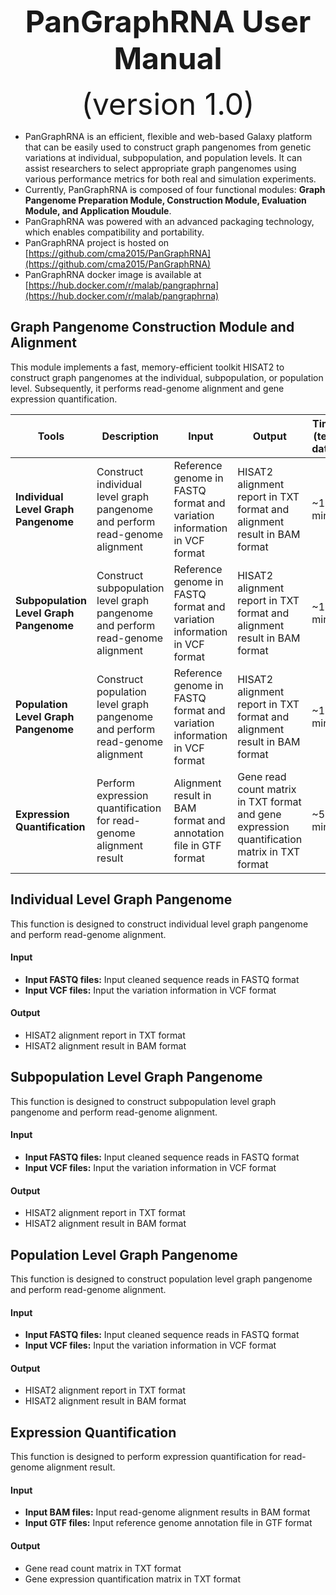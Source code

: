 <div align='center' >
<p><font size='70'><strong>PanGraphRNA User Manual</strong></font></p>
<font size='100'>(version 1.0)</font>
</div>

- PanGraphRNA is an efficient, flexible and web-based Galaxy platform that can be easily used to construct graph pangenomes from genetic variations at individual, subpopulation, and population levels. It can assist researchers to select appropriate graph pangenomes using various performance metrics for both real and simulation experiments. 
- Currently, PanGraphRNA is composed of four functional modules: **Graph Pangenome Preparation Module, Construction Module, Evaluation Module, and Application Moudule**.
- PanGraphRNA was powered with an advanced  packaging technology, which enables compatibility and portability.
- PanGraphRNA project is hosted on [https://github.com/cma2015/PanGraphRNA](https://github.com/cma2015/PanGraphRNA)
- PanGraphRNA docker image is available at [https://hub.docker.com/r/malab/pangraphrna](https://hub.docker.com/r/malab/pangraphrna)

## Graph Pangenome Construction Module and Alignment

This module implements a fast, memory-efficient toolkit HISAT2 to construct graph pangenomes at the individual, subpopulation, or population level. Subsequently, it performs read-genome alignment and gene expression quantification.

| **Tools**                       | **Description**                                              | **Input**                                       | **Output**                                        | **Time (test data)**         | **Reference**                                                |
| ------------------------------- | ------------------------------------------------------------ | ----------------------------------------------- | ------------------------------------------------- | ---------------------------- | ------------------------------------------------------------ |
| **Individual Level Graph Pangenome**               | Construct individual level graph pangenome and perform read-genome alignment | Reference genome in FASTQ format and variation information in VCF format                 | HISAT2 alignment report in TXT format and alignment result in BAM format                    | ~10 mins | <a href="https://github.com/DaehwanKimLab/hisat2" target="_blank">HISAT2</a> |
| **Subpopulation Level Graph Pangenome**               | Construct subpopulation level graph pangenome and perform read-genome alignment | Reference genome in FASTQ format and variation information in VCF format                  | HISAT2 alignment report in TXT format and alignment result in BAM format                    | ~10 mins | <a href="https://github.com/DaehwanKimLab/hisat2" target="_blank">HISAT2</a> |
| **Population Level Graph Pangenome** | Construct population level graph pangenome and perform read-genome alignment | Reference genome in FASTQ format and variation information in VCF format | HISAT2 alignment report in TXT format and alignment result in BAM format | ~10 mins                      | <a href="https://github.com/DaehwanKimLab/hisat2" target="_blank">HISAT2</a> |
| **Expression Quantification** | Perform expression quantification for read-genome alignment result | Alignment result in BAM format and annotation file in GTF format | Gene read count matrix in TXT format and gene expression quantification matrix in TXT format | ~5 mins                      | <a href="https://github.com/gpertea/stringtie" target="_blank">StringTie</a> |


## Individual Level Graph Pangenome

This function is designed to construct individual level graph pangenome and perform read-genome alignment.

#### Input

-   **Input FASTQ files:** Input cleaned sequence reads in FASTQ format
-   **Input VCF files:** Input the variation information in VCF format
  
#### Output

-   HISAT2 alignment report in TXT format
-   HISAT2 alignment result in BAM format


## Subpopulation Level Graph Pangenome

This function is designed to construct subpopulation level graph pangenome and perform read-genome alignment.

#### Input

-   **Input FASTQ files:** Input cleaned sequence reads in FASTQ format
-   **Input VCF files:** Input the variation information in VCF format
  
#### Output

-   HISAT2 alignment report in TXT format
-   HISAT2 alignment result in BAM format


## Population Level Graph Pangenome

This function is designed to construct population level graph pangenome and perform read-genome alignment.

#### Input

-   **Input FASTQ files:** Input cleaned sequence reads in FASTQ format
-   **Input VCF files:** Input the variation information in VCF format
  
#### Output

-   HISAT2 alignment report in TXT format
-   HISAT2 alignment result in BAM format


## Expression Quantification

This function is designed to perform expression quantification for read-genome alignment result. 

#### Input

-   **Input BAM files:** Input read-genome alignment results in BAM format
-   **Input GTF files:** Input reference genome annotation file in GTF format
  
#### Output

-   Gene read count matrix in TXT format
-   Gene expression quantification matrix in TXT format
